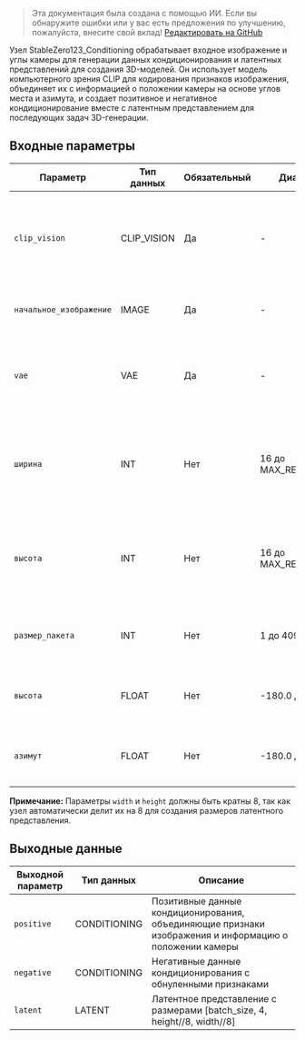 > Эта документация была создана с помощью ИИ. Если вы обнаружите ошибки или у вас есть предложения по улучшению, пожалуйста, внесите свой вклад! [Редактировать на GitHub](https://github.com/Comfy-Org/embedded-docs/blob/main/comfyui_embedded_docs/docs/StableZero123_Conditioning/ru.md)

Узел StableZero123_Conditioning обрабатывает входное изображение и углы камеры для генерации данных кондиционирования и латентных представлений для создания 3D-моделей. Он использует модель компьютерного зрения CLIP для кодирования признаков изображения, объединяет их с информацией о положении камеры на основе углов места и азимута, и создает позитивное и негативное кондиционирование вместе с латентным представлением для последующих задач 3D-генерации.

## Входные параметры

| Параметр | Тип данных | Обязательный | Диапазон | Описание |
|-----------|-----------|----------|-------|-------------|
| `clip_vision` | CLIP_VISION | Да | - | Модель компьютерного зрения CLIP, используемая для кодирования признаков изображения |
| `начальное_изображение` | IMAGE | Да | - | Входное изображение для обработки и кодирования |
| `vae` | VAE | Да | - | Модель VAE, используемая для кодирования пикселей в латентное пространство |
| `ширина` | INT | Нет | 16 до MAX_RESOLUTION | Ширина выходного латентного представления (по умолчанию: 256, должна быть кратна 8) |
| `высота` | INT | Нет | 16 до MAX_RESOLUTION | Высота выходного латентного представления (по умолчанию: 256, должна быть кратна 8) |
| `размер_пакета` | INT | Нет | 1 до 4096 | Количество образцов для генерации в пакете (по умолчанию: 1) |
| `высота` | FLOAT | Нет | -180.0 до 180.0 | Угол места камеры в градусах (по умолчанию: 0.0) |
| `азимут` | FLOAT | Нет | -180.0 до 180.0 | Угол азимута камеры в градусах (по умолчанию: 0.0) |

**Примечание:** Параметры `width` и `height` должны быть кратны 8, так как узел автоматически делит их на 8 для создания размеров латентного представления.

## Выходные данные

| Выходной параметр | Тип данных | Описание |
|-------------|-----------|-------------|
| `positive` | CONDITIONING | Позитивные данные кондиционирования, объединяющие признаки изображения и информацию о положении камеры |
| `negative` | CONDITIONING | Негативные данные кондиционирования с обнуленными признаками |
| `latent` | LATENT | Латентное представление с размерами [batch_size, 4, height//8, width//8] |

